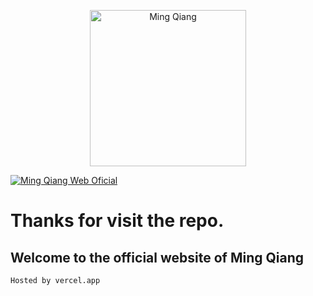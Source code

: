 <p align="center">
  <a href="https://mingqiangersweb.vercel.app">
    <img alt="Ming Qiang" src="https://i.imgur.com/H5Dlaun.jpeg" width="250" />
  </a>
</p>

[![Ming Qiang Web Oficial](https://cdn.discordapp.com/attachments/1215356526743523420/1236824334828437625/sitio_web_3.svg?ex=663969ec&is=6638186c&hm=fe140909ed0dc88bd8434bbea38d0b6ebbb6304eed3921235abe2fcfa75f65d4&)](https://mingqiangersweb.vercel.app)

# Thanks for visit the repo.

## **Welcome to the official website of Ming Qiang**

```bash
Hosted by vercel.app
```
